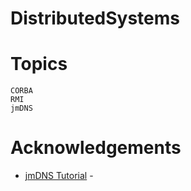 # DistributedSystems

# Topics
```
CORBA
RMI
jmDNS
```
# Acknowledgements
* [jmDNS Tutorial](http://cs.lmu.edu/~ray/notes/javanetexamples/) - 

